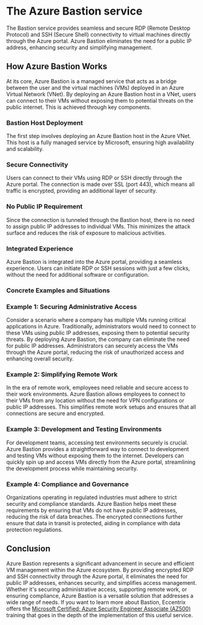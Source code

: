 # The Azure Bastion service
The Bastion service provides seamless and secure RDP (Remote Desktop Protocol) and SSH (Secure Shell) connectivity to virtual machines directly through the Azure portal. Azure Bastion eliminates the need for a public IP address, enhancing security and simplifying management. 

 

## How Azure Bastion Works 

 

At its core, Azure Bastion is a managed service that acts as a bridge between the user and the virtual machines (VMs) deployed in an Azure Virtual Network (VNet). By deploying an Azure Bastion host in a VNet, users can connect to their VMs without exposing them to potential threats on the public internet. This is achieved through key components. 

 

### Bastion Host Deployment 

The first step involves deploying an Azure Bastion host in the Azure VNet. This host is a fully managed service by Microsoft, ensuring high availability and scalability. 

 

### Secure Connectivity 

Users can connect to their VMs using RDP or SSH directly through the Azure portal. The connection is made over SSL (port 443), which means all traffic is encrypted, providing an additional layer of security. 

 

### No Public IP Requirement 

Since the connection is tunneled through the Bastion host, there is no need to assign public IP addresses to individual VMs. This minimizes the attack surface and reduces the risk of exposure to malicious activities. 

 

### Integrated Experience 

Azure Bastion is integrated into the Azure portal, providing a seamless experience. Users can initiate RDP or SSH sessions with just a few clicks, without the need for additional software or configuration. 

 

### Concrete Examples and Situations 

 

### Example 1: Securing Administrative Access 

 

Consider a scenario where a company has multiple VMs running critical applications in Azure. Traditionally, administrators would need to connect to these VMs using public IP addresses, exposing them to potential security threats. By deploying Azure Bastion, the company can eliminate the need for public IP addresses. Administrators can securely access the VMs through the Azure portal, reducing the risk of unauthorized access and enhancing overall security. 

 

### Example 2: Simplifying Remote Work 

 

In the era of remote work, employees need reliable and secure access to their work environments. Azure Bastion allows employees to connect to their VMs from any location without the need for VPN configurations or public IP addresses. This simplifies remote work setups and ensures that all connections are secure and encrypted. 

 

### Example 3: Development and Testing Environments 

 

For development teams, accessing test environments securely is crucial. Azure Bastion provides a straightforward way to connect to development and testing VMs without exposing them to the internet. Developers can quickly spin up and access VMs directly from the Azure portal, streamlining the development process while maintaining security. 

 

### Example 4: Compliance and Governance 

 

Organizations operating in regulated industries must adhere to strict security and compliance standards. Azure Bastion helps meet these requirements by ensuring that VMs do not have public IP addresses, reducing the risk of data breaches. The encrypted connections further ensure that data in transit is protected, aiding in compliance with data protection regulations. 

 

## Conclusion 

 

Azure Bastion represents a significant advancement in secure and efficient VM management within the Azure ecosystem. By providing encrypted RDP and SSH connectivity through the Azure portal, it eliminates the need for public IP addresses, enhances security, and simplifies access management. Whether it's securing administrative access, supporting remote work, or ensuring compliance, Azure Bastion is a versatile solution that addresses a wide range of needs. If you want to learn more about Bastion, Eccentrix offers the [Microsoft Certified: Azure Security Engineer Associate (AZ500)](https://www.eccentrix.ca/en/courses/microsoft/security/microsoft-certified-azure-security-engineer-associate-az500) training that goes in the depth of the implementation of this useful service. 
